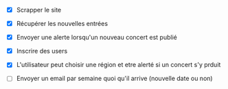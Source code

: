
 - [x] Scrapper le site
 - [x] Récupérer les nouvelles entrées
 - [x] Envoyer une alerte lorsqu'un nouveau concert est publié
 - [x] Inscrire des users
 - [x] L'utilisateur peut choisir une région et etre alerté si un concert s'y prduit
 - [ ] Envoyer un email par semaine quoi qu'il arrive (nouvelle date ou non)



